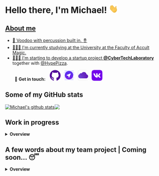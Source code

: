 # Hello there, I'm Michael! <a href="https://github.com/shashinma"><img src="https://raw.githubusercontent.com/shashinma/shashinma/master/source/wave.gif" width="30px">
<!--
**shashinma/shashinma** is a ✨ _special_ ✨ repository because its `README.md` (this file) appears on your GitHub profile.

Here are some ideas to get you started:

- 🔭 I’m currently working on ...
- 🌱 I’m currently learning ...
- 👯 I’m looking to collaborate on ...
- 🤔 I’m looking for help with ...
- 💬 Ask me about ...
- 📫 How to reach me: ...
- 😄 Pronouns: ...
- ⚡ Fun fact: ...
-->
## About me
- 👹 Voodoo with percussion built in. 🪘
- 🧙🏻‍♂️ I'm currently studying at the University at the Faculty of Accult Magic.
- 🧑🏼‍💻 I'm starting to develop a startup project  **[@CyberTechLaboratory](https://github.com/CyberTechLaboratory "CyberTechLaboratory")** together with [@HypePizza](https://github.com/HypePizza "HypePizza").

⠀⠀⠀📩 **Get in touch:**
⠀[<img src='https://github.com/shashinma/shashinma/blob/main/source/GitHub_Mark.png' alt='github' height='35'>](https://github.com/shashinma)⠀[<img src='https://github.com/shashinma/shashinma/blob/main/source/telegram.png' alt='telegram' height='35'>](https://t.me/shashinma)⠀[<img src='https://github.com/shashinma/shashinma/blob/main/source/icloud.png' alt='icloud' height='35'>](mailto:shashinma@icloud.com)⠀[<img src='https://github.com/shashinma/shashinma/blob/main/source/vk.png' alt='vk' height='35'>](https://vk.com/shashinma)
</br>

## Some of my GitHub stats  ⠀
<a href="https://github.com/shashinma?tab=repositories"><img align="center" src="https://github-readme-stats.vercel.app/api?username=shashinma&show_icons=true&include_all_commits=true&theme=buefy&hide_border=true" alt="Michael's github stats" /></a><a href="https://github.com/shashinma?tab=repositories"><a href="https://github.com/shashinma?tab=repositories"><img align="center" src="https://github-readme-stats.vercel.app/api/top-langs/?username=shashinma&langs_count=8&layout=compact&hide_border=true&theme=buefy&hide=" />
</a>
</br>

## Work in progress

<details>
  <summary><strong>Overview</strong></summary>
  </br>
    <a href="https://github.com/shashinma/CSEB-macOS">
      <img align="center" src="https://github-readme-stats.vercel.app/api/pin/?username=shashinma&repo=CSEB-macOS&theme=buefy&show_owner=false" />
    </a>⠀<a href="https://github.com/shashinma/CSEB-Windows">
      <img align="center" src="https://github-readme-stats.vercel.app/api/pin/?username=shashinma&repo=CSEB-Windows&theme=buefy&show_owner=false" />
    </a>
    </br>
    </br>
    <a href="https://github.com/shashinma/VoteApp">
      <img align="center" src="https://github-readme-stats.vercel.app/api/pin/?username=shashinma&repo=VoteApp&theme=buefy&show_owner=false&" /><a href="https://github.com/shashinma/CamAI"> ⠀
      <img align="center" src="https://github-readme-stats.vercel.app/api/pin/?username=shashinma&repo=CamAI&theme=buefy&show_owner=false" />
    </a>
  </br>
</details>


## A few words about my team project | Coming soon... 😴
<details>
  <summary><strong>Overview</strong></summary>
  </br>
  
  ⠀⠀[<img src='https://github.com/shashinma/shashinma/blob/main/source/CyberTechLaboratory_WhitePlastic.png' alt='github' height='170'>](https://github.com/CyberTechLaboratory) 
  
</details>
  
<!--![Michael's github stats](https://github-readme-stats.vercel.app/api?username=shashinma) -->
